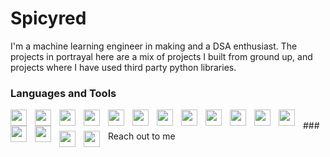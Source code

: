 # Spicyred

I'm a machine learning engineer in making and a DSA enthusiast. The projects in portrayal here are a mix of projects I built from ground up, and projects where I have used third party python libraries.

### Languages and Tools

<img align="left" width="26px" style="padding-right:10px;" src ="https://cdn.jsdelivr.net/gh/devicons/devicon@latest/icons/python/python-original.svg" />
<img  align="left" width="26px" style="padding-right:10px;"  src="https://cdn.jsdelivr.net/gh/devicons/devicon@latest/icons/jupyter/jupyter-original.svg" />
<img  align="left" width="26px" style="padding-right:10px;"  src="https://cdn.jsdelivr.net/gh/devicons/devicon@latest/icons/blender/blender-original.svg" />
<img  align="left" width="26px" style="padding-right:10px;"  src="https://cdn.jsdelivr.net/gh/devicons/devicon@latest/icons/arduino/arduino-original.svg" />
<img  align="left" width="26px" style="padding-right:10px;"  src="https://cdn.jsdelivr.net/gh/devicons/devicon@latest/icons/azure/azure-original.svg" />
<img  align="left" width="26px" style="padding-right:10px;"  src="https://cdn.jsdelivr.net/gh/devicons/devicon@latest/icons/bootstrap/bootstrap-original.svg" />
<img  align="left" width="26px" style="padding-right:10px;"  src="https://cdn.jsdelivr.net/gh/devicons/devicon@latest/icons/canva/canva-original.svg" />
<img align="left" width="26px" style="padding-right:10px;" src="https://cdn.jsdelivr.net/gh/devicons/devicon@latest/icons/react/react-original.svg" />
<img align="left" width="26px" style="padding-right:10px;" src="https://cdn.jsdelivr.net/gh/devicons/devicon@latest/icons/django/django-plain.svg" />
<img  align="left" width="26px" style="padding-right:10px;"  src="https://cdn.jsdelivr.net/gh/devicons/devicon@latest/icons/css3/css3-original.svg" />
<img  align="left" width="26px" style="padding-right:10px;"  src="https://cdn.jsdelivr.net/gh/devicons/devicon@latest/icons/docker/docker-original.svg" />
<img  align="left" width="26px" style="padding-right:10px;"  src="https://cdn.jsdelivr.net/gh/devicons/devicon@latest/icons/git/git-original.svg" />
<img  align="left" width="26px" style="padding-right:10px;"  src="https://cdn.jsdelivr.net/gh/devicons/devicon@latest/icons/html5/html5-original.svg" />
<img align="left" width="26px" style="padding-right:10px;" src="https://cdn.jsdelivr.net/gh/devicons/devicon@latest/icons/wordpress/wordpress-original.svg" />



<br>
### Reach out to me
<a href = "https://www.instagram.com/hrishav_beejukchhen/">
<img align="left" width="26px" style="padding-right:10px;" src ="https://www.vectorlogo.zone/logos/instagram/instagram-icon.svg" />
</a>
<a href = "https://www.linkedin.com/in/rishavbeejukchhen/">
<img align="left" width="26px" style="padding-right:10px;" src ="https://www.vectorlogo.zone/logos/linkedin/linkedin-icon.svg" />
</a>
